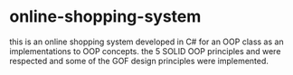 # online-shopping-system
this is an online shopping system developed in C# for an OOP class as an implementations to OOP concepts.
the 5 SOLID OOP principles and were respected and some of the GOF design principles were implemented. 
